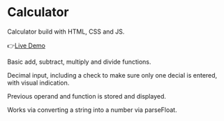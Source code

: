 # Calculator

Calculator build with HTML, CSS and JS.

:point_right:[Live Demo](https://superjim.github.io/calculator/)

Basic add, subtract, multiply and divide functions.

Decimal input, including a check to make sure only one decial is entered, with visual indication.

Previous operand and function is stored and displayed.

Works via converting a string into a number via parseFloat.
